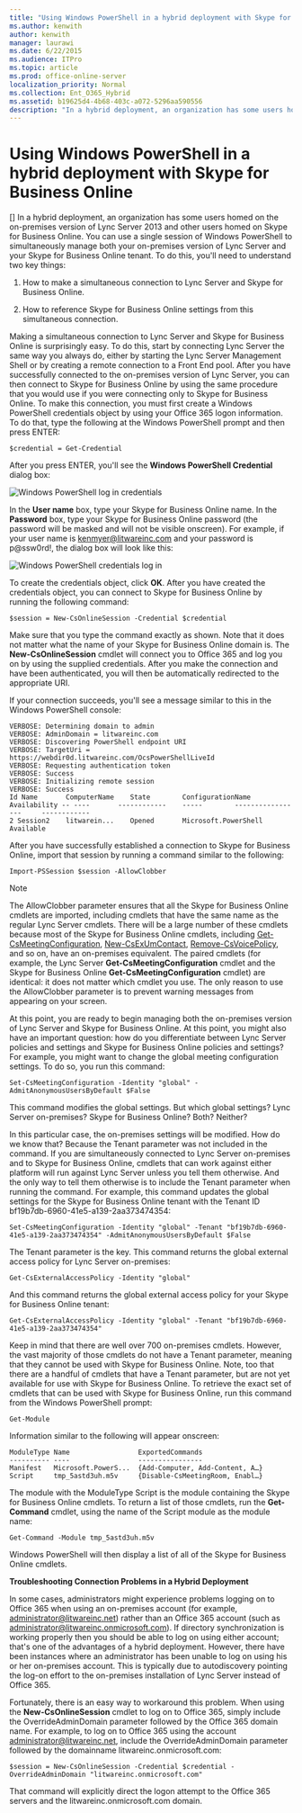 ```yaml
---
title: "Using Windows PowerShell in a hybrid deployment with Skype for Business Online"
ms.author: kenwith
author: kenwith
manager: laurawi
ms.date: 6/22/2015
ms.audience: ITPro
ms.topic: article
ms.prod: office-online-server
localization_priority: Normal
ms.collection: Ent_O365_Hybrid
ms.assetid: b19625d4-4b68-403c-a072-5296aa590556
description: "In a hybrid deployment, an organization has some users homed on the on-premises version of Lync Server 2013 and other users homed on Skype for Business Online. You can use a single session of Windows PowerShell to simultaneously manage both your on-premises version of Lync Server and your Skype for Business Online tenant. To do this, you'll need to understand two key things:"
---
```


# Using Windows PowerShell in a hybrid deployment with Skype for Business Online
[]
In a hybrid deployment, an organization has some users homed on the on-premises version of Lync Server 2013 and other users homed on Skype for Business Online. You can use a single session of Windows PowerShell to simultaneously manage both your on-premises version of Lync Server and your Skype for Business Online tenant. To do this, you'll need to understand two key things:
  
1. How to make a simultaneous connection to Lync Server and Skype for Business Online.
    
2. How to reference Skype for Business Online settings from this simultaneous connection.
    
Making a simultaneous connection to Lync Server and Skype for Business Online is surprisingly easy. To do this, start by connecting Lync Server the same way you always do, either by starting the Lync Server Management Shell or by creating a remote connection to a Front End pool. After you have successfully connected to the on-premises version of Lync Server, you can then connect to Skype for Business Online by using the same procedure that you would use if you were connecting only to Skype for Business Online. To make this connection, you must first create a Windows PowerShell credentials object by using your Office 365 logon information. To do that, type the following at the Windows PowerShell prompt and then press ENTER:
  
```
$credential = Get-Credential
```

After you press ENTER, you'll see the **Windows PowerShell Credential** dialog box: 
  
![Windows PowerShell log in credentials](media/LyncOnlinePowerShell_Empty_Credentials_Box.png)
  
In the **User name** box, type your Skype for Business Online name. In the **Password** box, type your Skype for Business Online password (the password will be masked and will not be visible onscreen). For example, if your user name is kenmyer@litwareinc.com and your password is p@ssw0rd!, the dialog box will look like this: 
  
![Windows PowerShell credentials log in](media/LyncOnlinePowerShell_Filled_CredentialsBox.png)
  
To create the credentials object, click **OK**. After you have created the credentials object, you can connect to Skype for Business Online by running the following command:
  
```
$session = New-CsOnlineSession -Credential $credential
```

Make sure that you type the command exactly as shown. Note that it does not matter what the name of your Skype for Business Online domain is. The **New-CsOnlineSession** cmdlet will connect you to Office 365 and log you on by using the supplied credentials. After you make the connection and have been authenticated, you will then be automatically redirected to the appropriate URI. 
  
If your connection succeeds, you'll see a message similar to this in the Windows PowerShell console:
  
```
VERBOSE: Determining domain to admin
VERBOSE: AdminDomain = litwareinc.com
VERBOSE: Discovering PowerShell endpoint URI
VERBOSE: TargetUri = https://webdir0d.litwareinc.com/OcsPowerShellLiveId
VERBOSE: Requesting authentication token
VERBOSE: Success
VERBOSE: Initializing remote session
VERBOSE: Success
Id Name       ComputerName    State        ConfigurationName     Availability -- ----       ------------    -----        -----------------     ------------
2 Session2    litwarein...    Opened       Microsoft.PowerShell  Available
```

After you have successfully established a connection to Skype for Business Online, import that session by running a command similar to the following:
  
```
Import-PSSession $session -AllowClobber
```

> [!NOTE]
> The AllowClobber parameter ensures that all the Skype for Business Online cmdlets are imported, including cmdlets that have the same name as the regular Lync Server cmdlets. There will be a large number of these cmdlets because most of the Skype for Business Online cmdlets, including [Get-CsMeetingConfiguration](get-csmeetingconfiguration.md), [New-CsExUmContact](new-csexumcontact.md), [Remove-CsVoicePolicy](remove-csvoicepolicy.md), and so on, have an on-premises equivalent. The paired cmdlets (for example, the Lync Server **Get-CsMeetingConfiguration** cmdlet and the Skype for Business Online **Get-CsMeetingConfiguration** cmdlet) are identical: it does not matter which cmdlet you use. The only reason to use the AllowClobber parameter is to prevent warning messages from appearing on your screen. 
  
At this point, you are ready to begin managing both the on-premises version of Lync Server and Skype for Business Online. At this point, you might also have an important question: how do you differentiate between Lync Server policies and settings and Skype for Business Online policies and settings? For example, you might want to change the global meeting configuration settings. To do so, you run this command:
  
```
Set-CsMeetingConfiguration -Identity "global" -AdmitAnonymousUsersByDefault $False
```

This command modifies the global settings. But which global settings? Lync Server on-premises? Skype for Business Online? Both? Neither?
  
In this particular case, the on-premises settings will be modified. How do we know that? Because the Tenant parameter was not included in the command. If you are simultaneously connected to Lync Server on-premises and to Skype for Business Online, cmdlets that can work against either platform will run against Lync Server unless you tell them otherwise. And the only way to tell them otherwise is to include the Tenant parameter when running the command. For example, this command updates the global settings for the Skype for Business Online tenant with the Tenant ID bf19b7db-6960-41e5-a139-2aa373474354:
  
```
Set-CsMeetingConfiguration -Identity "global" -Tenant "bf19b7db-6960-41e5-a139-2aa373474354" -AdmitAnonymousUsersByDefault $False
```

The Tenant parameter is the key. This command returns the global external access policy for Lync Server on-premises:
  
```
Get-CsExternalAccessPolicy -Identity "global"
```

And this command returns the global external access policy for your Skype for Business Online tenant:
  
```
Get-CsExternalAccessPolicy -Identity "global" -Tenant "bf19b7db-6960-41e5-a139-2aa373474354"
```

Keep in mind that there are well over 700 on-premises cmdlets. However, the vast majority of those cmdlets do not have a Tenant parameter, meaning that they cannot be used with Skype for Business Online. Note, too that there are a handful of cmdlets that have a Tenant parameter, but are not yet available for use with Skype for Business Online. To retrieve the exact set of cmdlets that can be used with Skype for Business Online, run this command from the Windows PowerShell prompt:
  
```
Get-Module
```

Information similar to the following will appear onscreen:
  
```
ModuleType Name                 ExportedCommands
---------- ----                 ----------------
Manifest   Microsoft.PowerS...  {Add-Computer, Add-Content, A…}
Script     tmp_5astd3uh.m5v     {Disable-CsMeetingRoom, Enabl…}
```

The module with the ModuleType Script is the module containing the Skype for Business Online cmdlets. To return a list of those cmdlets, run the **Get-Command** cmdlet, using the name of the Script module as the module name: 
  
```
Get-Command -Module tmp_5astd3uh.m5v
```

Windows PowerShell will then display a list of all of the Skype for Business Online cmdlets.
  
 **Troubleshooting Connection Problems in a Hybrid Deployment**
  
In some cases, administrators might experience problems logging on to Office 365 when using an on-premises account (for example, administrator@litwareinc.net) rather than an Office 365 account (such as administrator@litwareinc.onmicrosoft.com). If directory synchronization is working properly then you should be able to log on using either account; that's one of the advantages of a hybrid deployment. However, there have been instances where an administrator has been unable to log on using his or her on-premises account. This is typically due to autodiscovery pointing the log-on effort to the on-premises installation of Lync Server instead of Office 365.
  
Fortunately, there is an easy way to workaround this problem. When using the **New-CsOnlineSession** cmdlet to log on to Office 365, simply include the OverrideAdminDomain parameter followed by the Office 365 domain name. For example, to log on to Office 365 using the account administrator@litwareinc.net, include the OverrideAdminDomain parameter followed by the domainname litwareinc.onmicrosoft.com: 
  
```
$session = New-CsOnlineSession -Credential $credential -OverrideAdminDomain "litwareinc.onmicrosoft.com"
```

That command will explicitly direct the logon attempt to the Office 365 servers and the litwareinc.onmicrosoft.com domain.
  

